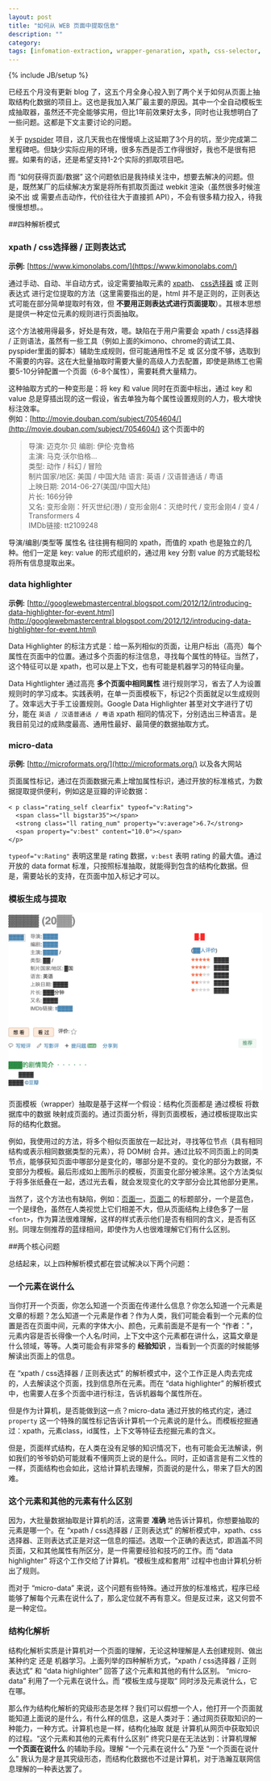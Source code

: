 ```yaml
---
layout: post
title: "如何从 WEB 页面中提取信息"
description: ""
category: 
tags: [infomation-extraction, wrapper-genaration, xpath, css-selector, html]
---
```

{% include JB/setup %}

已经五个月没有更新 blog 了，这五个月全身心投入到了两个关于如何从页面上抽取结构化数据的项目上。这也是我加入某厂最主要的原因。其中一个全自动模板生成抽取器，虽然还不完全能够实用，但比1年前效果好太多，同时也让我想明白了一些问题。这都是下文主要讨论的问题。

关于 [pyspider](https://github.com/binux/pyspider) 项目，这几天我也在慢慢填上这延期了3个月的坑，至少完成第二里程碑吧。但缺少实际应用的环境，很多东西是否工作得很好，我也不是很有把握。如果有的话，还是希望支持1-2个实际的抓取项目吧。

而 “如何获得页面/数据” 这个问题依旧是我持续关注中，想要去解决的问题。但是，既然某厂的后续解决方案是将所有抓取页面过 webkit 渲染（虽然很多时候渲染不出 或 需要点击动作，代价往往大于直接抓 API），不会有很多精力投入，待我慢慢想想。。

##四种解析模式

### xpath / css选择器 / 正则表达式
**示例:** [https://www.kimonolabs.com/](https://www.kimonolabs.com/)

通过手动、自动、半自动方式，设定需要抽取元素的 [xpath](http://www.w3schools.com/xpath/default.asp)、 [css选择器](http://www.w3schools.com/cssref/css_selectors.asp) 或 正则表达式 进行定位提取的方法（这里需要指出的是，html 并不是正则的，正则表达式可能在部分简单提取时有效，但 **不要用正则表达式进行页面提取**）。其根本思想是提供一种定位元素的规则进行页面抽取。

这个方法被用得最多，好处是有效，嗯。缺陷在于用户需要会 xpath / css选择器 / 正则语法，虽然有一些工具（例如上面的kimono、chrome的调试工具、pyspider里面的脚本）辅助生成规则，但可能通用性不足 或 区分度不够，选取到不需要的内容。这在大批量抽取时需要大量的高级人力去配置，即使是熟练工也需要5-10分钟配置一个页面（6-8个属性），需要耗费大量精力。

这种抽取方式的一种变形是：将 key 和 value 同时在页面中标出，通过 key 和 value 总是穿插出现的这一假设，省去单独为每个属性设置规则的人力，极大增快标注效率。  
例如：[http://movie.douban.com/subject/7054604/](http://movie.douban.com/subject/7054604/) 这个页面中的  
> 导演: 迈克尔·贝
> 编剧: 伊伦·克鲁格  
> 主演: 马克·沃尔伯格...   
> 类型: 动作 / 科幻 / 冒险  
> 制片国家/地区: 美国 / 中国大陆
> 语言: 英语 / 汉语普通话 / 粤语  
> 上映日期: 2014-06-27(美国/中国大陆)  
> 片长: 166分钟  
> 又名: 变形金刚：歼灭世纪(港) / 变形金刚4：灭绝时代 / 变形金刚4 / 变4 / Transformers 4  
> IMDb链接: tt2109248  

导演/编剧/类型等 属性名 往往拥有相同的 xpath，而值的 xpath 也是独立的几种。他们一定是 key: value 的形式组织的，通过用 key 分割 value 的方式能轻松将所有信息提取出来。

### data highlighter
**示例:** [http://googlewebmastercentral.blogspot.com/2012/12/introducing-data-highlighter-for-event.html](http://googlewebmastercentral.blogspot.com/2012/12/introducing-data-highlighter-for-event.html)

Data Highlighter 的标注方式是：给一系列相似的页面，让用户标出（高亮）每个属性在页面中的位置。通过多个页面的标注信息，寻找每个属性的特征。当然了，这个特征可以是 xpath，也可以是上下文，也有可能是机器学习的特征向量。

Data Hightlighter 通过高亮 **多个页面中相同属性** 进行规则学习，省去了人为设置规则时的学习成本。实践表明，在单一页面模板下，标记2个页面就足以生成规则了。效率远大于手工设置规则。Google Data Highlighter 甚至对文字进行了切分，能在 `英语 / 汉语普通话 / 粤语` xpath 相同的情况下，分别选出三种语言。是我目前见过的成熟度最高、通用性最好、最简便的数据抽取方式。

### micro-data
**示例:** [http://microformats.org/](http://microformats.org/) 以及各大网站

页面属性标记，通过在页面数据元素上增加属性标识，通过开放的标准格式，为数据提取提供便利，例如这是豆瓣的评论数据：

```
< p class="rating_self clearfix" typeof="v:Rating">
  <span class="ll bigstar35"></span>
  <strong class="ll rating_num" property="v:average">6.7</strong>
  <span property="v:best" content="10.0"></span>
</p>
```

`typeof="v:Rating"` 表明这里是 rating 数据，`v:best` 表明 rating 的最大值。通过开放的 data format 标准，只按照标准抽取，就能得到包含的结构化数据。但是，需要站长的支持，在页面中加入标记才可以。

### 模板生成与提取
![image](/assets/image/screenshot_2014-06-17_19.49.40.png)

页面模板（wrapper）抽取是基于这样一个假设：结构化页面都是 通过模板 将数据库中的数据 映射成页面的。通过页面分析，得到页面模板，通过模板提取出实际的结构化数据。

例如，我使用过的方法，将多个相似页面放在一起比对，寻找等位节点（具有相同结构或表示相同数据类型的元素），将 DOM树 合并。通过比较不同页面上的同类节点，能够获知页面中哪部分是变化的，哪部分是不变的。变化的部分为数据，不变部分为模板。最后形成如上图所示的模板，页面变化部分被涂黑。这个方法类似于将多张纸叠在一起，透过光去看，就会发现变化的文字部分会比其他部分更黑。

当然了，这个方法也有缺陷，例如：[页面一](http://www.xdowns.com/soft/1/2/2006/Soft_34115.html)，[页面二](http://www.xdowns.com/soft/10/35/2007/Soft_34731.html) 的标题部分，一个是蓝色，一个是绿色，虽然在人类视觉上它们相差不大，但从页面结构上绿色多了一层 `<font>`，作为算法很难理解，这样的样式表示他们是否有相同的含义，是否有区别。同理左侧推荐的蓝绿相间，即使作为人也很难理解它们有什么区别。

##两个核心问题

总结起来，以上四种解析模式都在尝试解决以下两个问题：

### 一个元素在说什么

当你打开一个页面，你怎么知道一个页面在传递什么信息？你怎么知道一个元素是文章的标题？怎么知道一个元素是作者？作为人类，我们可能会看到一个元素的位置是否在页面中间，元素的字体大小、颜色，元素前面是不是有一个 “作者：”，元素内容是否长得像一个人名/时间，上下文中这个元素都在讲什么，这篇文章是什么领域，等等。人类可能会有非常多的 **经验知识** ，当看到一个页面的时候能够解读出页面上的信息。

在 “xpath / css选择器 / 正则表达式” 的解析模式中，这个工作正是人肉去完成的，人去解读这个页面，找到信息所在元素。而在 “data highlighter” 的解析模式中，也需要人在多个页面中进行标注，告诉机器每个属性所在。

但是作为计算机，是否能做到这一点？micro-data 通过开放的格式约定，通过 `property` 这一个特殊的属性标记告诉计算机一个元素说的是什么。而模板挖掘通过：xpath，元素class，id属性，上下文等特征去挖掘元素的含义。

但是，页面样式结构，在人类在没有足够的知识情况下，也有可能会无法解读，例如我们的爷爷奶奶可能就看不懂网页上说的是什么。同时，正如语言是有二义性的一样，页面结构也会如此，这给计算机去理解，页面说的是什么，带来了巨大的困难。

### 这个元素和其他的元素有什么区别

因为，大批量数据抽取是计算机的活，这需要 **准确** 地告诉计算机，你想要抽取的元素是哪一个。在 “xpath / css选择器 / 正则表达式” 的解析模式中，xpath、css选择器、正则表达式正是对这一信息的描述。选取一个正确的表达式，即涵盖不同页面，又和其他属性有所区分，是一件需要经验和技巧的工作。而 “data highlighter” 将这个工作交给了计算机。“模板生成和套用” 过程中也由计算机分析出了规则。

而对于 “micro-data” 来说，这个问题有些特殊。通过开放的标准格式，程序已经能够了解每个元素在说什么了，那么定位就不再有意义。但是反过来，这又何尝不是一种定位。

### 结构化解析

结构化解析实质是计算机对一个页面的理解，无论这种理解是人去创建规则、做出某种约定 还是 机器学习。上面列举的四种解析方式，“xpath / css选择器 / 正则表达式” 和 “data highlighter” 回答了这个元素和其他的有什么区别。 “micro-data” 利用了一个元素在说什么。而 “模板生成与提取” 同时涉及元素说什么，它在哪。

那么作为结构化解析的究级形态是怎样？我们可以假想一个人，他打开一个页面就能知道上面说的是什么，有什么样的信息，这是人类对于：通过网页获取知识的一种能力，一种方式。计算机也是一样，结构化抽取 就是 计算机从网页中获取知识的过程。“这个元素和其他的元素有什么区别” 终究只是在无法达到：计算机理解 **一个页面在说什么** 的辅助手段。理解 “一个元素在说什么” 乃至 “一个页面在说什么” 我认为是才是其究级形态，而结构化数据也不过是计算机，对于浩瀚互联网信息理解的一种表达罢了。